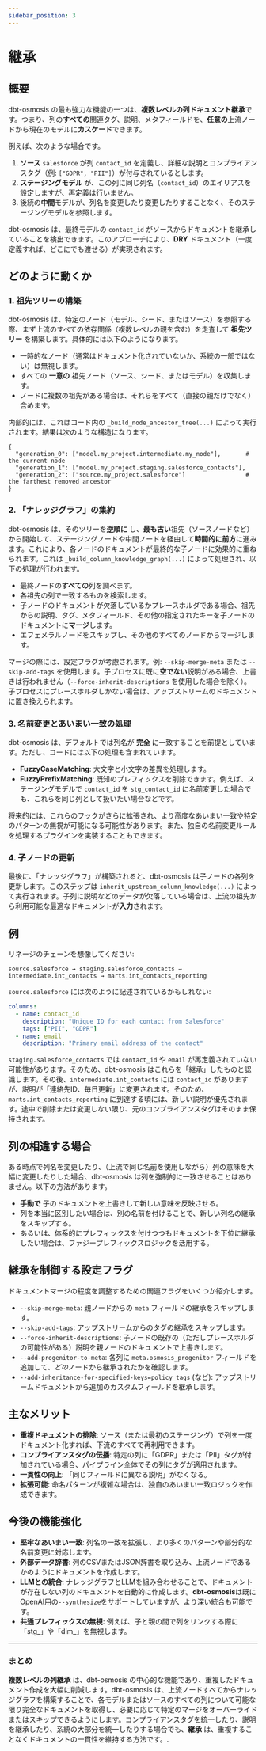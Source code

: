 ```yaml
---
sidebar_position: 3
---
```

# 継承

## 概要

dbt-osmosis の最も強力な機能の一つは、**複数レベルの列ドキュメント継承**です。つまり、列の**すべての**関連タグ、説明、メタフィールドを、**任意の**上流ノードから現在のモデルに**カスケード**できます。

例えば、次のような場合です。

1. **ソース** `salesforce` が列 `contact_id` を定義し、詳細な説明とコンプライアンスタグ（例: `["GDPR", "PII"]`）が付与されているとします。
2. **ステージングモデル** が、この列に同じ列名（`contact_id`）のエイリアスを設定しますが、再定義は行いません。
3. 後続の**中間**モデルが、列名を変更したり変更したりすることなく、そのステージングモデルを参照します。

dbt-osmosis は、最終モデルの `contact_id` がソースからドキュメントを継承していることを検出できます。このアプローチにより、**DRY** ドキュメント（一度定義すれば、どこにでも渡せる）が実現されます。

## どのように動くか

### 1. 祖先ツリーの構築

dbt-osmosis は、特定のノード（モデル、シード、またはソース）を参照する際、まず上流のすべての依存関係（複数レベルの親を含む）を走査して **祖先ツリー** を構築します。具体的には以下のようになります。

- 一時的なノード（通常はドキュメント化されていないか、系統の一部ではない）は無視します。
- すべての **一意の** 祖先ノード（ソース、シード、またはモデル）を収集します。
- ノードに複数の祖先がある場合は、それらをすべて（直接の親だけでなく）含めます。

内部的には、これはコード内の `_build_node_ancestor_tree(...)` によって実行されます。結果は次のような構造になります。

```
{
  "generation_0": ["model.my_project.intermediate.my_node"],       # the current node
  "generation_1": ["model.my_project.staging.salesforce_contacts"],
  "generation_2": ["source.my_project.salesforce"]                 # the farthest removed ancestor
}
```

### 2. 「ナレッジグラフ」の集約

dbt-osmosis は、そのツリーを**逆順に** し、**最も古い**祖先（ソースノードなど）から開始して、ステージングノードや中間ノードを経由して**時間的に前方**に進みます。これにより、各ノードのドキュメントが最終的な子ノードに効果的に重ねられます。これは `_build_column_knowledge_graph(...)` によって処理され、以下の処理が行われます。

- 最終ノードの**すべての**列を調べます。
- 各祖先の列で一致するものを検索します。
- 子ノードのドキュメントが欠落しているかプレースホルダである場合、祖先からの説明、タグ、メタフィールド、その他の指定されたキーを子ノードのドキュメントに**マージ**します。
- エフェメラルノードをスキップし、その他のすべてのノードからマージします。

マージの際には、設定フラグが考慮されます。例: `--skip-merge-meta` または `--skip-add-tags` を使用します。子プロセスに既に**空でない**説明がある場合、上書きは行われません（`--force-inherit-descriptions` を使用した場合を除く）。子プロセスにプレースホルダしかない場合は、アップストリームのドキュメントに置き換えられます。

### 3. 名前変更とあいまい一致の処理

dbt-osmosis は、デフォルトでは列名が **完全** に一致することを前提としています。ただし、コードには以下の処理も含まれています。

- **FuzzyCaseMatching**: 大文字と小文字の差異を処理します。
- **FuzzyPrefixMatching**: 既知のプレフィックスを削除できます。例えば、ステージングモデルで `contact_id` を `stg_contact_id` に名前変更した場合でも、これらを同じ列として扱いたい場合などです。

将来的には、これらのフックがさらに拡張され、より高度なあいまい一致や特定のパターンの無視が可能になる可能性があります。また、独自の名前変更ルールを処理するプラグインを実装することもできます。

### 4. 子ノードの更新

最後に、「ナレッジグラフ」が構築されると、dbt-osmosis は子ノードの各列を更新します。このステップは `inherit_upstream_column_knowledge(...)` によって実行されます。子列に説明などのデータが欠落している場合は、上流の祖先から利用可能な最適なドキュメントが**入力**されます。

## 例

リネージのチェーンを想像してください:

```
source.salesforce → staging.salesforce_contacts → intermediate.int_contacts → marts.int_contacts_reporting
```

`source.salesforce` には次のように記述されているかもしれない:

```yaml
columns:
  - name: contact_id
    description: "Unique ID for each contact from Salesforce"
    tags: ["PII", "GDPR"]
  - name: email
    description: "Primary email address of the contact"
```

`staging.salesforce_contacts` では `contact_id` や `email` が再定義されていない可能性があります。そのため、dbt-osmosis はこれらを「継承」したものと認識します。その後、`intermediate.int_contacts` には `contact_id` がありますが、説明が「連絡先ID、毎日更新」に変更されます。そのため、`marts.int_contacts_reporting` に到達する頃には、新しい説明が優先されます。途中で削除または変更しない限り、元のコンプライアンスタグはそのまま保持されます。

## 列の相違する場合

ある時点で列名を変更したり、（上流で同じ名前を使用しながら）列の意味を大幅に変更したりした場合、dbt-osmosis は列を強制的に一致させることはありません。以下の方法があります。

- **手動で** 子のドキュメントを上書きして新しい意味を反映させる。
- 列を本当に区別したい場合は、別の名前を付けることで、新しい列名の継承をスキップする。
- あるいは、体系的にプレフィックスを付けつつもドキュメントを下位に継承したい場合は、ファジープレフィックスロジックを活用する。

## 継承を制御する設定フラグ

ドキュメントマージの程度を調整するための関連フラグをいくつか紹介します。

- `--skip-merge-meta`: 親ノードからの `meta` フィールドの継承をスキップします。
- `--skip-add-tags`: アップストリームからのタグの継承をスキップします。
- `--force-inherit-descriptions`: 子ノードの既存の（ただしプレースホルダの可能性がある）説明を親ノードのドキュメントで上書きします。
- `--add-progenitor-to-meta`: 各列に `meta.osmosis_progenitor` フィールドを追加して、*どの*ノードから継承されたかを確認します。
- `--add-inheritance-for-specified-keys=policy_tags` (など): アップストリームドキュメントから追加のカスタムフィールドを継承します。

## 主なメリット

- **重複ドキュメントの排除**: ソース（または最初のステージング）で列を一度ドキュメント化すれば、下流のすべてで再利用できます。
- **コンプライアンスタグの伝播**: 特定の列に「GDPR」または「PII」タグが付加されている場合、パイプライン全体でその列にタグが適用されます。
- **一貫性の向上**: 「同じフィールドに異なる説明」がなくなる。
- **拡張可能**: 命名パターンが複雑な場合は、独自のあいまい一致ロジックを作成できます。

## 今後の機能強化

- **堅牢なあいまい一致**: 列名の一致を拡張し、より多くのパターンや部分的な名前変更に対応します。
- **外部データ辞書**: 列のCSVまたはJSON辞書を取り込み、上流ノードであるかのようにドキュメントを作成します。
- **LLMとの統合**: ナレッジグラフとLLMを組み合わせることで、ドキュメントが存在しない列のドキュメントを自動的に作成します。**dbt-osmosis**は既にOpenAI用の`--synthesize`をサポートしていますが、より深い統合も可能です。
- **共通プレフィックスの無視**: 例えば、子と親の間で列をリンクする際に「stg_」や「dim_」を無視します。

---

### まとめ

**複数レベルの列継承** は、dbt-osmosis の中心的な機能であり、重複したドキュメント作成を大幅に削減します。dbt-osmosis は、上流ノードすべてからナレッジグラフを構築することで、各モデルまたはソースのすべての列について可能な限り完全なドキュメントを取得し、必要に応じて特定のマージをオーバーライドまたはスキップできるようにします。コンプライアンスタグを統一したり、説明を継承したり、系統の大部分を統一したりする場合でも、**継承** は、重複することなくドキュメントの一貫性を維持する方法です。.
